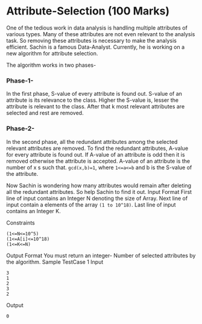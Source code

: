 Attribute-Selection (100 Marks)
===============================

One of the tedious work in data analysis is handling multiple attributes of various types. Many of these attributes are not even relevant to the analysis task. So removing these attributes is necessary to make the analysis efficient.
Sachin is a famous Data-Analyst. Currently, he is working on a new algorithm for attribute selection.

The algorithm works in two phases-

### Phase-1-

In the first phase, S-value of every attribute is found out. S-value of an attribute is its relevance to the class. Higher the S-value is, lesser the attribute is relevant to the class. After that k most relevant attributes are selected and rest are removed.

### Phase-2-

In the second phase, all the redundant attributes among the selected relevant attributes are removed. To find the redundant attributes, A-value for every attribute is found out. If A-value of an attribute is odd then it is removed otherwise the attribute is accepted.
A-value of an attribute is the number of x s such that. `gcd(x,b)=1`, where `1<=a<=b` and b is the S-value of the attribute.

Now Sachin is wondering how many attributes would remain after deleting all the redundant attributes. So help Sachin to find it out.
Input Format
First line of input contains an Integer N denoting the size of Array.
Next line of input contain a elements of the array `(1 to 10^18)`.
Last line of input contains an Integer K.

Constraints

    (1<=N<=10^5)
    (1<=A[i]<=10^18)
    (1<=K<=N)


Output Format
You must return an integer- Number of selected attributes by the algorithm.
Sample TestCase 1
Input

    3
    1
    2
    3
    2

Output

    0

